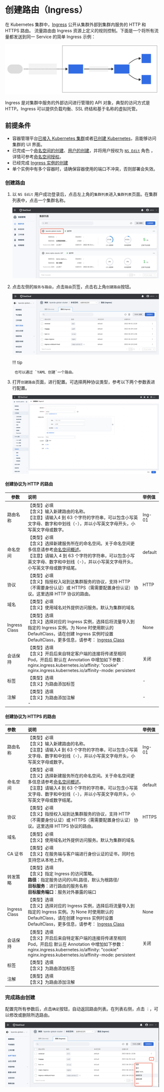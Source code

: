 # 创建路由（Ingress）

在 Kubernetes 集群中，[Ingress](https://kubernetes.io/docs/reference/generated/kubernetes-api/v1.24/#ingress-v1beta1-networking-k8s-io) 公开从集群外部到集群内服务的 HTTP 和 HTTPS 路由。
流量路由由 Ingress 资源上定义的规则控制。下面是一个将所有流量都发送到同一 Service 的简单 Ingress 示例：

![ingress-diagram](../../images/ingress.svg)

Ingress 是对集群中服务的外部访问进行管理的 API 对象，典型的访问方式是 HTTP。Ingress 可以提供负载均衡、SSL 终结和基于名称的虚拟托管。

## 前提条件

- 容器管理平台[已接入 Kubernetes 集群](../Clusters/JoinACluster.md)或者[已创建 Kubernetes](../Clusters/CreateCluster.md)，且能够访问集群的 UI 界面。
- 已完成一个[命名空间的创建](../Namespaces/createns.md)、[用户的创建](../../../ghippo/04UserGuide/01UserandAccess/User.md)，并将用户授权为 [`NS Edit`](../Permissions/PermissionBrief.md#ns-edit) 角色 ，详情可参考[命名空间授权](../Permissions/Cluster-NSAuth.md)。
- 已经完成 [Ingress 实例的创建](../../../network/modules/ingress-nginx/install.md)
- 单个实例中有多个容器时，请确保容器使用的端口不冲突，否则部署会失效。

### 创建路由

1. 以 `NS Edit` 用户成功登录后，点击左上角的`集群列表`进入`集群列表`页面。在集群列表中，点击一个集群名称。

    ![集群列表](../../images/service01.png)

2. 点击左侧的`服务与路由`，点击`路由`页签，点击右上角`创建路由`按钮。

    ![服务与路由](../../images/ingress01.png)

    !!! tip
    
        也可以通过 `YAML 创建`一个路由。

3. 打开`创建路由`页面，进行配置。可选择两种协议类型，参考以下两个参数表进行配置。

    ![创建路由](../../images/ingress02.jpg)

#### 创建协议为 HTTP 的路由

| 参数          | 说明                                                         | 举例值  |
| ------------- | :----------------------------------------------------------- | :------ |
| 路由名称      | 【类型】必填<br />【含义】输入新建路由的名称。<br />【注意】请输入4 到 63 个字符的字符串，可以包含小写英文字母、数字和中划线（-），并以小写英文字母开头，小写英文字母或数字。 | Ing-01  |
| 命名空间      | 【类型】必填<br />【含义】选择新建服务所在的命名空间。关于命名空间更多信息请参考[命名空间概述](../Namespaces/createns.md)。<br />【注意】请输入 4 到 63 个字符的字符串，可以包含小写英文字母、数字和中划线（-），并以小写英文字母开头，小写英文字母或数字结尾。 | default |
| 协议          | 【类型】必填<br />【含义】指授权入站到达集群服务的协议，支持 HTTP （不需要身份认证）或 HTTPS（需需要配置身份认证） 协议。这里选择 HTTP 协议的路由。 | HTTP    |
| 域名          | 【类型】必填<br />【含义】使用域名对外提供访问服务。默认为集群的域名 |         |
| Ingress Class | 【类型】选填<br />【含义】选择对应的 Ingress 实例，选择后将流量导入到指定的 Ingress 实例。为 None 时使用默认的 DefaultClass，请在创建 Ingress 实例时设置 DefaultClass，更多信息，请参考： [Ingress Class](../../../network/modules/ingress-nginx/ingressclass.md)<br /> | None    |
| 会话保持      | 【类型】选填<br />【含义】开启后来自特定客户端的连接将传递至相同 Pod，开启后 默认在 Annotation 中增加如下参数：<br />  nginx.ingress.kubernetes.io/affinity: "cookie"<br />  nginx.ingress.kubernetes.io/affinity-mode: persistent | 关闭    |
| 标签          | 【类型】选填<br />【含义】为路由添加标签<br />               | -       |
| 注解          | 【类型】选填<br />【含义】为路由添加注解<br />-              | -       |

#### 创建协议为 HTTPS 的路由

| 参数          | 说明                                                         | 举例值  |
| :------------ | :----------------------------------------------------------- | :------ |
| 路由名称      | 【类型】必填<br />【含义】输入新建路由的名称。<br />【注意】请输入4 到 63 个字符的字符串，可以包含小写英文字母、数字和中划线（-），并以小写英文字母开头，小写英文字母或数字。 | Ing-01  |
| 命名空间      | 【类型】必填<br />【含义】选择新建服务所在的命名空间。关于命名空间更多信息请参考[命名空间概述](../Namespaces/createns.md)。<br />【注意】请输入4 到 63 个字符的字符串，可以包含小写英文字母、数字和中划线（-），并以小写英文字母开头，小写英文字母或数字结尾。 | default |
| 协议          | 【类型】必填<br />【含义】指授权入站到达集群服务的协议，支持 HTTP （不需要身份认证）或 HTTPS（需需要配置身份认证） 协议。这里选择 HTTPS 协议的路由。 | HTTPS   |
| 域名          | 【类型】必填<br />【含义】使用域名对外提供访问服务。默认为集群的域名 |         |
| CA 证书       | 【类型】必填<br />【含义】在服务端与客户端进行身份认证的证书，同时也支持您从本地上传。 |         |
| 转发策略      | 【类型】选填<br />【含义】指定 Ingress 的访问策略。<br />**路径**：指定服务访问的URL路径，默认为根路径/<br />**目标服务**：进行路由的服务名称<br />**目标服务端口**：服务对外暴露的端口 |         |
| Ingress Class | 【类型】选填<br />【含义】选择对应的 Ingress 实例，选择后将流量导入到指定的 Ingress 实例。为 None 时使用默认的 DefaultClass，请在创建 Ingress 实例时设置 DefaultClass，更多信息，请参考： [Ingress Class](../../../network/modules/ingress-nginx/ingressclass.md)<br /> | None    |
| 会话保持      | 【类型】选填<br />【含义】开启后来自特定客户端的连接将传递至相同 Pod，开启后 默认在 Annotation 中增加如下参数：<br />  nginx.ingress.kubernetes.io/affinity: "cookie"<br />  nginx.ingress.kubernetes.io/affinity-mode: persistent | 关闭    |
| 标签          | 【类型】选填<br />【含义】为路由添加标签                     |         |
| 注解          | 【类型】选填<br />【含义】为路由添加注解                     |         |

### 完成路由创建

配置完所有参数后，点击`确定`按钮，自动返回路由列表。在列表右侧，点击 `︙`，可以修改或删除所选路由。

![路由列表](../../images/ingress03.png)
